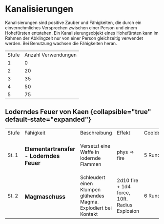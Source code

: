 # Kanalisierungen

<primary-label ref="mechanics"/>

Kanalisierungen sind positive Zauber und Fähigkeiten, die durch ein einvernehmliches Versprechen zwischen einer Person
und einem Hohefürsten entstehen. Ein Kanalisierungsobjekt eines Hohefürsten kann im Rahmen der Abklingzeit nur von einer
Person gleichzeitig verwendet werden. Bei Benutzung wachsen die Fähigkeiten heran.

<table>
<tr><td>Stufe</td><td>Anzahl Verwendungen</td></tr>
<tr><td>1</td><td>0</td></tr>
<tr><td>2</td><td>20</td></tr>
<tr><td>3</td><td>35</td></tr>
<tr><td>4</td><td>50</td></tr>
<tr><td>5</td><td>75</td></tr>
</table>

## Loderndes Feuer von Kaen {collapsible="true" default-state="expanded"}

<table>
<tr><td>Stufe</td><td>Fähigkeit</td><td>Beschreibung</td><td>Effekt</td><td>Cooldown</td></tr>
<tr><td>St. 1</td><td><h3>Elementartransfer - Loderndes Feuer</h3></td><td>Versetzt eine Waffe in lodernde Flammen</td><td>phys =&gt; fire</td><td>5 Runden</td></tr>
<tr><td>St. 2</td><td><h3>Magmaschuss</h3></td><td>Schleudert einen Klumpen glühendes Magma.<br/>Explodiert bei Kontakt</td><td>2d10 fire + 1d4 force,<br/>10ft. Radius Explosion</td><td>6 Runden</td></tr>
<!--<tr><td>St. 3</td><td><h3>Einäschernder Glutregen</h3></td><td>Wirft eine Kugel konzentrierten Feuers in die Lüfte,<br/>lässt diese explodieren und die Glut herabregnen</td><td>4d8 fire,<br/>20ft. Radius</td><td>7 Runden</td></tr>-->
<!--<tr><td>St. 4</td><td><h3>Kaens Groll</h3></td><td>Entlässt glühende Geister,<br/>die wiederholt nach Verzögerung explodieren.</td><td>3d10 fire + 2d6 necrotic,<br/>3x5 Cone</td><td>10 Runden</td></tr>-->
</table>
